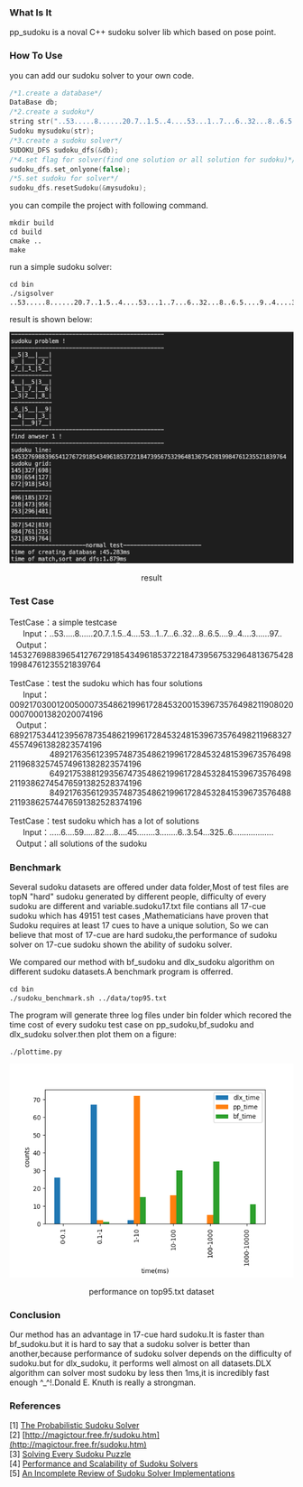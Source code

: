 ### What Is It
pp_sudoku is a noval C++ sudoku solver lib which based on pose point.  

### How To Use

you can add our sudoku solver to your own code.  

```c++
/*1.create a database*/
DataBase db;
/*2.create a sudoku*/
string str("..53.....8......20.7..1.5..4....53...1..7...6..32...8..6.5....9..4....3......97.. ");
Sudoku mysudoku(str);
/*3.create a sudoku solver*/
SUDOKU_DFS sudoku_dfs(&db);
/*4.set flag for solver(find one solution or all solution for sudoku)*/
sudoku_dfs.set_onlyone(false);
/*5.set sudoku for solver*/
sudoku_dfs.resetSudoku(&mysudoku);
```

you can compile the project with following command.  

```
mkdir build
cd build
cmake ..
make
```

run a simple sudoku solver:  

```
cd bin
./sigsolver ..53.....8......20.7..1.5..4....53...1..7...6..32...8..6.5....9..4....3......97.. 
```

result is shown below:  

![](./data/result.png)

<center>result</center>

### Test Case

TestCase：a simple testcase  
&nbsp;&nbsp;&nbsp;&nbsp;&nbsp;&nbsp;Input：..53.....8......20.7..1.5..4....53...1..7...6..32...8..6.5....9..4....3......97..  
&nbsp;&nbsp;&nbsp;Output：145327698839654127672918543496185372218473956753296481367542819984761235521839764  

TestCase：test the sudoku which has four solutions  
&nbsp;&nbsp;&nbsp;&nbsp;&nbsp;&nbsp;Input：009217030012005000735486219961728453200153967357649821190802000070001382020074196  
&nbsp;&nbsp;&nbsp;Output：689217534412395678735486219961728453248153967357649821196832745574961382823574196  
&nbsp;&nbsp;&nbsp;&nbsp;&nbsp;&nbsp;&nbsp;&nbsp;&nbsp;&nbsp;&nbsp;&nbsp;&nbsp;&nbsp;&nbsp;&nbsp;&nbsp;&nbsp;489217635612395748735486219961728453248153967357649821196832574574961382823574196  
&nbsp;&nbsp;&nbsp;&nbsp;&nbsp;&nbsp;&nbsp;&nbsp;&nbsp;&nbsp;&nbsp;&nbsp;&nbsp;&nbsp;&nbsp;&nbsp;&nbsp;&nbsp;649217538812935674735486219961728453284153967357649821193862745476591382528374196  
&nbsp;&nbsp;&nbsp;&nbsp;&nbsp;&nbsp;&nbsp;&nbsp;&nbsp;&nbsp;&nbsp;&nbsp;&nbsp;&nbsp;&nbsp;&nbsp;&nbsp;&nbsp;849217635612935748735486219961728453284153967357648821193862574476591382528374196  

TestCase：test sudoku which has a lot of solutions  
&nbsp;&nbsp;&nbsp;&nbsp;&nbsp;&nbsp;Input：.....6....59.....82....8....45........3........6..3.54...325..6..................  
&nbsp;&nbsp;&nbsp;Output：all solutions of the sudoku

### Benchmark
Several sudoku datasets are offered under data folder,Most of test files are topN "hard" sudoku generated by different people, difficulty of every sudoku are different and variable.sudoku17.txt file contians all 17-cue sudoku which has 49151 test cases ,Mathematicians have proven that Sudoku requires at least 17 cues to have a unique solution, So we can believe that most of 17-cue are hard sudoku,the performance of sudoku solver on 17-cue sudoku shown the ability of sudoku solver.  

We compared our method with bf_sudoku and dlx_sudoku algorithm on different sudoku datasets.A benchmark program is offerred.  

```
cd bin
./sudoku_benchmark.sh ../data/top95.txt
```

The program will generate three log files under bin folder which recored the time cost of every sudoku test case on pp_sudoku,bf_sudoku and dlx_sudoku solver.then plot them on a figure:   

```
./plottime.py
```



![top95](./data/top95.png)

<center>performance on top95.txt dataset</center>

### Conclusion

Our method has an advantage in 17-cue hard sudoku.It is faster than bf_sudoku.but it is hard to say that a sudoku solver is better than another,because performance of sudoku solver depends on the difficulty of sudoku.but for dlx_sudoku, it performs well almost on all datasets.DLX algorithm can solver most sudoku by less then 1ms,it is incredibly fast enough ^_^!.Donald E. Knuth is really a strongman.

### References  
[1] [The Probabilistic Sudoku Solver](https://www.feynmanlectures.caltech.edu/info/sudoku/pss.html)  
[2] [http://magictour.free.fr/sudoku.htm](http://magictour.free.fr/sudoku.htm)  
[3] [Solving Every Sudoku Puzzle](https://norvig.com/sudoku.html)  
[4] [Performance and Scalability of Sudoku Solvers](http://www.csc.kth.se/utbildning/kth/kurser/DD143X/dkand13/Group1Vahid/report/henrik-viksten.viktor-mattsson-kex.pdf)  
[5] [An Incomplete Review of Sudoku Solver Implementations](https://attractivechaos.wordpress.com/2011/06/19/an-incomplete-review-of-sudoku-solver-implementations/)  